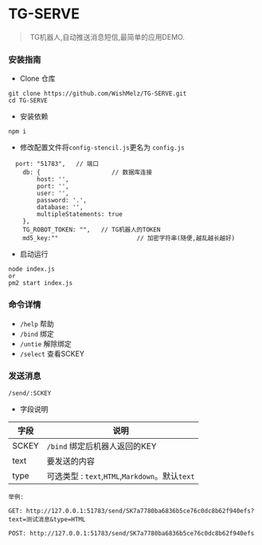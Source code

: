 # TG-SERVE

> ​	TG机器人,自动推送消息短信,最简单的应用DEMO.

### 安装指南	

* Clone 仓库

```
git clone https://github.com/WishMelz/TG-SERVE.git
cd TG-SERVE
```

* 安装依赖

```
npm i
```

* 修改配置文件将`config-stencil.js`更名为  `config.js`

```
  port: "51783",   // 端口
    db: {					 // 数据库连接
        host: '',
        port: '',
        user: '',
        password: '.',
        database: '',
        multipleStatements: true
    },
    TG_ROBOT_TOKEN: "",   // TG机器人的TOKEN
    md5_key:""						// 加密字符串(随便,越乱越长越好)
```

* 启动运行

```
node index.js
or
pm2 start index.js
```

###  命令详情

* `/help` 帮助
* `/bind` 绑定
* `/untie` 解除绑定
* `/select` 查看SCKEY

### 发送消息

```
/send/:SCKEY
```

* 字段说明

| 字段  | 说明                                            |
| ----- | ----------------------------------------------- |
| SCKEY | `/bind` 绑定后机器人返回的KEY                   |
| text  | 要发送的内容                                    |
| type  | 可选类型 : `text`,`HTML`,`Markdown`。默认`text` |

```
举例:

GET: http://127.0.0.1:51783/send/SK7a7780ba6836b5ce76c0dc8b62f940efs?text=测试消息&type=HTML 

POST: http://127.0.0.1:51783/send/SK7a7780ba6836b5ce76c0dc8b62f940efs
		
```

